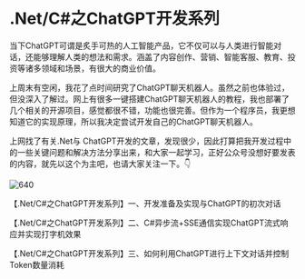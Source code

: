 # .Net/C#之ChatGPT开发系列

当下ChatGPT可谓是炙手可热的人工智能产品，它不仅可以与人类进行智能对话，还能够理解人类的想法和需求。涵盖了内容创作、营销、智能客服、教育、投资等诸多领域和场景，有很大的商业价值。

上周末有空闲，我花了点时间研究了ChatGPT聊天机器人。虽然之前也体验过，但没深入了解过。网上有很多一键搭建ChatGPT聊天机器人的教程，我也部署了几个相关的开源项目，感觉都很不错，功能也很完善。但作为一个程序员，我更想知道它的实现原理，所以我决定尝试开发自己的ChatGPT聊天机器人。

上网找了有关.Net与 ChatGPT开发的文章，发现很少，因此打算把我开发过程中的一些关键问题和解决方法分享出来，和大家一起学习，正好公众号没想好要发表的内容，就先以这个为主吧，也请大家关注一下。👇

![640](https://github.com/ynanech/ChatGPT.Demo/assets/20282409/45fba5fd-3e3f-4fda-b69c-61a0304c00b2)


【.Net/C#之ChatGPT开发系列】一、开发准备及实现与ChatGPT的初次对话

【.Net/C#之ChatGPT开发系列】二、C#异步流+SSE通信实现ChatGPT流式响应并实现打字机效果

【.Net/C#之ChatGPT开发系列】三、如何利用ChatGPT进行上下文对话并控制Token数量消耗
